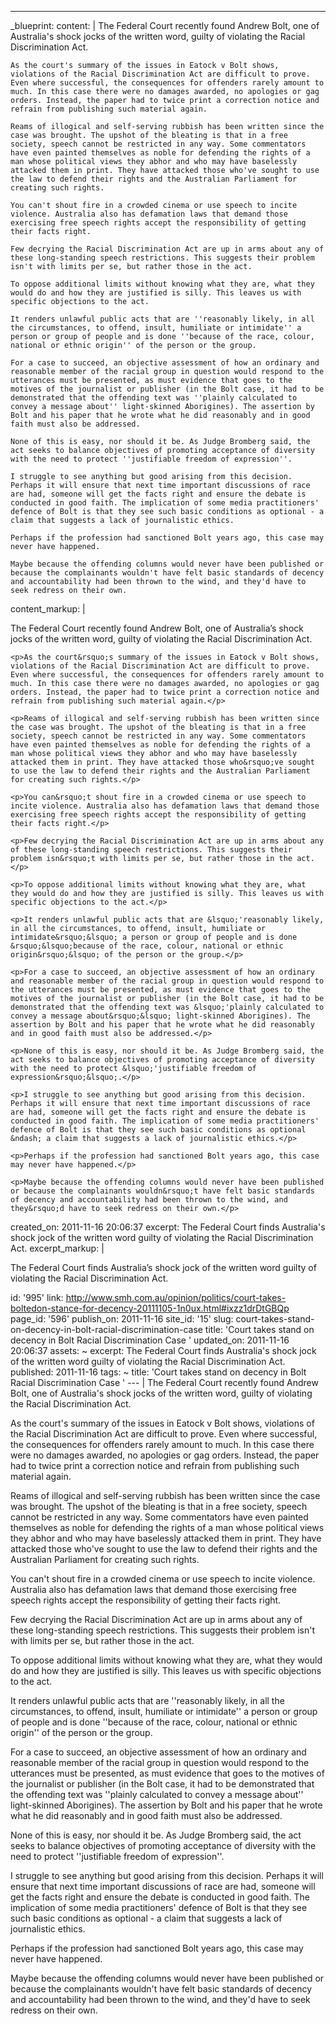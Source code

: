 ---
_blueprint:
  content: |
    The Federal Court recently found Andrew Bolt, one of Australia's shock jocks of the written word, guilty of violating the Racial Discrimination Act.

    As the court's summary of the issues in Eatock v Bolt shows, violations of the Racial Discrimination Act are difficult to prove. Even where successful, the consequences for offenders rarely amount to much. In this case there were no damages awarded, no apologies or gag orders. Instead, the paper had to twice print a correction notice and refrain from publishing such material again.

    Reams of illogical and self-serving rubbish has been written since the case was brought. The upshot of the bleating is that in a free society, speech cannot be restricted in any way. Some commentators have even painted themselves as noble for defending the rights of a man whose political views they abhor and who may have baselessly attacked them in print. They have attacked those who've sought to use the law to defend their rights and the Australian Parliament for creating such rights.

    You can't shout fire in a crowded cinema or use speech to incite violence. Australia also has defamation laws that demand those exercising free speech rights accept the responsibility of getting their facts right.

    Few decrying the Racial Discrimination Act are up in arms about any of these long-standing speech restrictions. This suggests their problem isn't with limits per se, but rather those in the act.

    To oppose additional limits without knowing what they are, what they would do and how they are justified is silly. This leaves us with specific objections to the act.

    It renders unlawful public acts that are ''reasonably likely, in all the circumstances, to offend, insult, humiliate or intimidate'' a person or group of people and is done ''because of the race, colour, national or ethnic origin'' of the person or the group.

    For a case to succeed, an objective assessment of how an ordinary and reasonable member of the racial group in question would respond to the utterances must be presented, as must evidence that goes to the motives of the journalist or publisher (in the Bolt case, it had to be demonstrated that the offending text was ''plainly calculated to convey a message about'' light-skinned Aborigines). The assertion by Bolt and his paper that he wrote what he did reasonably and in good faith must also be addressed.

    None of this is easy, nor should it be. As Judge Bromberg said, the act seeks to balance objectives of promoting acceptance of diversity with the need to protect ''justifiable freedom of expression''.

    I struggle to see anything but good arising from this decision. Perhaps it will ensure that next time important discussions of race are had, someone will get the facts right and ensure the debate is conducted in good faith. The implication of some media practitioners' defence of Bolt is that they see such basic conditions as optional - a claim that suggests a lack of journalistic ethics.

    Perhaps if the profession had sanctioned Bolt years ago, this case may never have happened.

    Maybe because the offending columns would never have been published or because the complainants wouldn't have felt basic standards of decency and accountability had been thrown to the wind, and they'd have to seek redress on their own.
  content_markup: |
    <p>The Federal Court recently found Andrew Bolt, one of Australia&rsquo;s shock jocks of the written word, guilty of violating the Racial Discrimination Act.</p>

    <p>As the court&rsquo;s summary of the issues in Eatock v Bolt shows, violations of the Racial Discrimination Act are difficult to prove. Even where successful, the consequences for offenders rarely amount to much. In this case there were no damages awarded, no apologies or gag orders. Instead, the paper had to twice print a correction notice and refrain from publishing such material again.</p>

    <p>Reams of illogical and self-serving rubbish has been written since the case was brought. The upshot of the bleating is that in a free society, speech cannot be restricted in any way. Some commentators have even painted themselves as noble for defending the rights of a man whose political views they abhor and who may have baselessly attacked them in print. They have attacked those who&rsquo;ve sought to use the law to defend their rights and the Australian Parliament for creating such rights.</p>

    <p>You can&rsquo;t shout fire in a crowded cinema or use speech to incite violence. Australia also has defamation laws that demand those exercising free speech rights accept the responsibility of getting their facts right.</p>

    <p>Few decrying the Racial Discrimination Act are up in arms about any of these long-standing speech restrictions. This suggests their problem isn&rsquo;t with limits per se, but rather those in the act.</p>

    <p>To oppose additional limits without knowing what they are, what they would do and how they are justified is silly. This leaves us with specific objections to the act.</p>

    <p>It renders unlawful public acts that are &lsquo;'reasonably likely, in all the circumstances, to offend, insult, humiliate or intimidate&rsquo;&lsquo; a person or group of people and is done &rsquo;&lsquo;because of the race, colour, national or ethnic origin&rsquo;&lsquo; of the person or the group.</p>

    <p>For a case to succeed, an objective assessment of how an ordinary and reasonable member of the racial group in question would respond to the utterances must be presented, as must evidence that goes to the motives of the journalist or publisher (in the Bolt case, it had to be demonstrated that the offending text was &lsquo;'plainly calculated to convey a message about&rsquo;&lsquo; light-skinned Aborigines). The assertion by Bolt and his paper that he wrote what he did reasonably and in good faith must also be addressed.</p>

    <p>None of this is easy, nor should it be. As Judge Bromberg said, the act seeks to balance objectives of promoting acceptance of diversity with the need to protect &lsquo;'justifiable freedom of expression&rsquo;&lsquo;.</p>

    <p>I struggle to see anything but good arising from this decision. Perhaps it will ensure that next time important discussions of race are had, someone will get the facts right and ensure the debate is conducted in good faith. The implication of some media practitioners' defence of Bolt is that they see such basic conditions as optional &ndash; a claim that suggests a lack of journalistic ethics.</p>

    <p>Perhaps if the profession had sanctioned Bolt years ago, this case may never have happened.</p>

    <p>Maybe because the offending columns would never have been published or because the complainants wouldn&rsquo;t have felt basic standards of decency and accountability had been thrown to the wind, and they&rsquo;d have to seek redress on their own.</p>
  created_on: 2011-11-16 20:06:37
  excerpt: The Federal Court finds Australia's shock jock of the written word guilty
    of violating the Racial Discrimination Act.
  excerpt_markup: |
    <p>The Federal Court finds Australia&rsquo;s shock jock of the written word guilty of violating the Racial Discrimination Act.</p>
  id: '995'
  link: http://www.smh.com.au/opinion/politics/court-takes-boltedon-stance-for-decency-20111105-1n0ux.html#ixzz1drDtGBQp
  page_id: '596'
  publish_on: 2011-11-16
  site_id: '15'
  slug: court-takes-stand-on-decency-in-bolt-racial-discrimination-case
  title: 'Court takes stand on decency in Bolt Racial Discrimination Case '
  updated_on: 2011-11-16 20:06:37
assets: ~
excerpt: The Federal Court finds Australia's shock jock of the written word guilty
  of violating the Racial Discrimination Act.
published: 2011-11-16
tags: ~
title: 'Court takes stand on decency in Bolt Racial Discrimination Case '
--- |
  The Federal Court recently found Andrew Bolt, one of Australia's shock jocks of the written word, guilty of violating the Racial Discrimination Act.

  As the court's summary of the issues in Eatock v Bolt shows, violations of the Racial Discrimination Act are difficult to prove. Even where successful, the consequences for offenders rarely amount to much. In this case there were no damages awarded, no apologies or gag orders. Instead, the paper had to twice print a correction notice and refrain from publishing such material again.

  Reams of illogical and self-serving rubbish has been written since the case was brought. The upshot of the bleating is that in a free society, speech cannot be restricted in any way. Some commentators have even painted themselves as noble for defending the rights of a man whose political views they abhor and who may have baselessly attacked them in print. They have attacked those who've sought to use the law to defend their rights and the Australian Parliament for creating such rights.

  You can't shout fire in a crowded cinema or use speech to incite violence. Australia also has defamation laws that demand those exercising free speech rights accept the responsibility of getting their facts right.

  Few decrying the Racial Discrimination Act are up in arms about any of these long-standing speech restrictions. This suggests their problem isn't with limits per se, but rather those in the act.

  To oppose additional limits without knowing what they are, what they would do and how they are justified is silly. This leaves us with specific objections to the act.

  It renders unlawful public acts that are ''reasonably likely, in all the circumstances, to offend, insult, humiliate or intimidate'' a person or group of people and is done ''because of the race, colour, national or ethnic origin'' of the person or the group.

  For a case to succeed, an objective assessment of how an ordinary and reasonable member of the racial group in question would respond to the utterances must be presented, as must evidence that goes to the motives of the journalist or publisher (in the Bolt case, it had to be demonstrated that the offending text was ''plainly calculated to convey a message about'' light-skinned Aborigines). The assertion by Bolt and his paper that he wrote what he did reasonably and in good faith must also be addressed.

  None of this is easy, nor should it be. As Judge Bromberg said, the act seeks to balance objectives of promoting acceptance of diversity with the need to protect ''justifiable freedom of expression''.

  I struggle to see anything but good arising from this decision. Perhaps it will ensure that next time important discussions of race are had, someone will get the facts right and ensure the debate is conducted in good faith. The implication of some media practitioners' defence of Bolt is that they see such basic conditions as optional - a claim that suggests a lack of journalistic ethics.

  Perhaps if the profession had sanctioned Bolt years ago, this case may never have happened.

  Maybe because the offending columns would never have been published or because the complainants wouldn't have felt basic standards of decency and accountability had been thrown to the wind, and they'd have to seek redress on their own.
